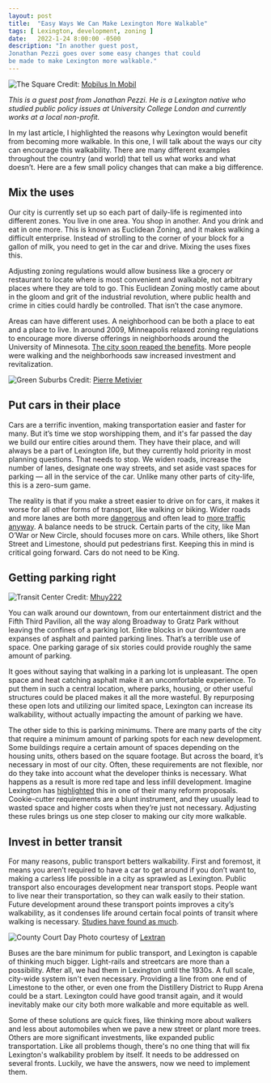```yaml
---
layout: post
title:  "Easy Ways We Can Make Lexington More Walkable"
tags: [ Lexington, development, zoning ]
date:   2022-1-24 8:00:00 -0500
description: "In another guest post,
Jonathan Pezzi goes over some easy changes that could
be made to make Lexington more walkable."
---
```


![The Square]({{site.baseurl}}/assets/img/Pezzi/the-square.png)
<span class="caption">
  Credit: [Mobilus In Mobil](https://www.flickr.com/photos/52257493@N00)
</span>

*This is a guest post from Jonathan Pezzi. He is a Lexington native who studied public policy issues at University College London
and currently works at a local non-profit.*

In my last article, I highlighted the reasons why Lexington would benefit from becoming
more walkable. In this one, I will talk about the ways our city can encourage this walkability.
There are many different examples throughout the country (and world) that tell us what works
and what doesn’t. Here are a few small policy changes that can make a big difference.

## Mix the uses

Our city is currently set up so each part of daily-life is regimented into different zones. You live
in one area. You shop in another. And you drink and eat in one more. This is known as
Euclidean Zoning, and it makes walking a difficult enterprise. Instead of strolling to the corner
of your block for a gallon of milk, you need to get in the car and drive. Mixing the uses fixes
this.

Adjusting zoning regulations would allow business like a grocery or restaurant to locate where
is most convenient and walkable, not arbitrary places where they are told to go. This Euclidean
Zoning mostly came about in the gloom and grit of the industrial revolution, where public health
and crime in cities could hardly be controlled. That isn’t the case anymore.

Areas can have different uses. A neighborhood can be both a place to eat and a place to live.
In around 2009, Minneapolis relaxed zoning regulations to encourage more diverse offerings in
neighborhoods around the University of Minnesota. [The city soon reaped the benefits](https://www.planetizen.com/node/75633). More
people were walking and the neighborhoods saw increased investment and revitalization.

![Green Suburbs]({{site.baseurl}}/assets/img/Pezzi/green-suburbs.png)
<span class="caption">
  Credit: [Pierre Metivier](https://www.flickr.com/photos/44921934@N00)
</span>

## Put cars in their place

Cars are a terrific invention, making transportation easier and faster for many. But it’s time we
stop worshipping them, and it's far passed the day we build our entire cities around them. They
have their place, and will always be a part of Lexington life, but they currently hold priority in
most planning questions. That needs to stop. We widen roads, increase the number of lanes,
designate one way streets, and set aside vast spaces for parking — all in the service of the car.
Unlike many other parts of city-life, this is a zero-sum game.

The reality is that if you make a street easier to drive on for cars, it makes it worse for all other
forms of transport, like walking or biking. Wider roads and more lanes are both more
[dangerous](https://www.wri.org/insights/bigger-isnt-always-better-narrow-traffic-lanes-make-cities-safer) and often lead to [more traffic anyway](https://www.wired.com/2014/06/wuwt-traffic-induced-demand/).
A balance needs to be struck. Certain parts
of the city, like Man O’War or New Circle, should focuses more on cars. While others, like Short
Street and Limestone, should put pedestrians first. Keeping this in mind is critical going
forward. Cars do not need to be King.

## Getting parking right

![Transit Center]({{site.baseurl}}/assets/img/Pezzi/transit-center.png)
<span class="caption">
  Credit: [Mhuy222](https://commons.wikimedia.org/wiki/File:Downtown_Lexington_2018_2.jpg)
</span>

You can walk around our downtown, from our entertainment district and the Fifth Third
Pavilion, all the way along Broadway to Gratz Park without leaving the confines of a parking lot.
Entire blocks in our downtown are expanses of asphalt and painted parking lines. That’s a
terrible use of space. One parking garage of six stories could provide roughly the same amount
of parking.

It goes without saying that walking in a parking lot is unpleasant. The open space and heat catching
asphalt make it an uncomfortable experience. To put them in such a central location,
where parks, housing, or other useful structures could be placed makes it all the more
wasteful. By repurposing these open lots and utilizing our limited space, Lexington can
increase its walkability, without actually impacting the amount of parking we have.

The other side to this is parking minimums. There are many parts of the city that require a
minimum amount of parking spots for each new development. Some buildings require a certain
amount of spaces depending on the housing units, others based on the square footage. But
across the board, it’s necessary in most of our city. Often, these requirements are not flexible,
nor do they take into account what the developer thinks is necessary. What happens as a result
is more red tape and less infill development. Imagine Lexington has [highlighted](https://imaginelexington.com/rethink-parking) this in one of
their many reform proposals. Cookie-cutter requirements are a blunt instrument, and they
usually lead to wasted space and higher costs when they’re just not necessary. Adjusting these
rules brings us one step closer to making our city more walkable.

## Invest in better transit

For many reasons, public transport betters walkability. First and foremost, it means you aren’t
required to have a car to get around if you don’t want to, making a carless life possible in a city
as sprawled as Lexington. Public transport also encourages development near transport stops.
People want to live near their transportation, so they can walk easily to their station. Future
development around these transport points improves a city’s walkability, as it condenses life
around certain focal points of transit where walking is necessary. [Studies have found as much](https://www.ncbi.nlm.nih.gov/pmc/articles/PMC5722455/).

![County Court Day]({{site.baseurl}}/assets/img/Pezzi/streetcar.png)
<span class="caption">
  Photo courtesy of [Lextran](https://lextran.com/about-lextran/history/)
</span>

Buses are the bare minimum for public transport, and Lexington is capable of thinking much
bigger. Light-rails and streetcars are more than a possibility. After all, we had them in Lexington
until the 1930s. A full scale, city-wide system isn't even necessary. Providing a line from one
end of Limestone to the other, or even one from the Distillery District to Rupp Arena could be a
start. Lexington could have good transit again, and it would inevitably make our city both more
walkable and more equitable as well.

Some of these solutions are quick fixes, like thinking more about walkers and less about automobiles when we pave a new street or plant more trees.
Others are more significant investments, like expanded public transportation. Like all problems though, there's no one thing that will fix Lexington's
walkability problem by itself. It needs to be addressed on several fronts. Luckily, we have the answers, now we need to implement them.